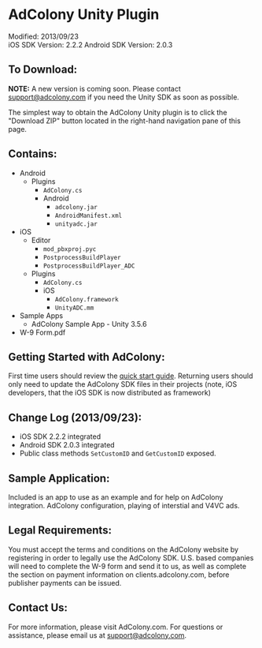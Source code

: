 AdColony Unity Plugin
==================================
Modified: 2013/09/23  
iOS SDK Version: 2.2.2
Android SDK Version: 2.0.3

To Download:
----------------------------------
**NOTE:** A new version is coming soon. Please contact support@adcolony.com if you need the Unity SDK as soon as possible.

The simplest way to obtain the AdColony Unity plugin is to click the "Download ZIP" button located in the right-hand navigation pane of this page. 

Contains:
----------------------------------
<ul>
<li>Android
  <ul>
    <li>Plugins
      <ul>
        <li><code>AdColony.cs</code></li>
        <li>Android
          <ul>
            <li><code>adcolony.jar</code></li>
            <li><code>AndroidManifest.xml</code></li>
            <li><code>unityadc.jar</code></li>
          </ul>
        </li>
      </ul>
    </li>
  </ul>
</li>
<li>iOS
  <ul>
    <li>Editor
      <ul>
        <li><code>mod_pbxproj.pyc</code></li>
        <li><code>PostprocessBuildPlayer</code></li>
        <li><code>PostprocessBuildPlayer_ADC</code></li>
      </ul>
    </li>
    <li>Plugins
      <ul>
        <li><code>AdColony.cs</code></li>
        <li>iOS
          <ul>
            <li><code>AdColony.framework</code></li>
            <li><code>UnityADC.mm</code></li>
          </ul>
        </li>
      </ul>
    </li>
  </ul>
</li>
<li>Sample Apps
  <ul>
    <li>AdColony Sample App - Unity 3.5.6</li>
  </ul>
</li>
  <li>W-9 Form.pdf</li>
</ul>

Getting Started with AdColony:
----------------------------------
First time users should review the [quick start guide](https://github.com/AdColony/AdColony-Unity-SDK/wiki). Returning users should only need to update the AdColony SDK files in their projects (note, iOS developers, that the iOS SDK is now distributed as framework)

Change Log (2013/09/23):
----------------------------------
* iOS SDK 2.2.2 integrated
* Android SDK 2.0.3 integrated
* Public class methods `SetCustomID` and `GetCustomID` exposed.

Sample Application:
----------------------------------
Included is an app to use as an example and for help on AdColony integration. AdColony configuration, playing of interstial and V4VC ads.


Legal Requirements:
----------------------------------
You must accept the terms and conditions on the AdColony website by registering in order to legally use the AdColony SDK. U.S. based companies will need to complete the W-9 form and send it to us, as well as complete the section on payment information on clients.adcolony.com, before publisher payments can be issued.


Contact Us:
----------------------------------
For more information, please visit AdColony.com. For questions or assistance, please email us at support@adcolony.com.

